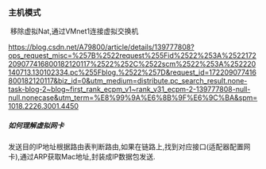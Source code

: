 ### 主机模式

​			移除虚拟Nat,通过VMnet1连接虚拟交换机

https://blog.csdn.net/A79800/article/details/139777808?ops_request_misc=%257B%2522request%255Fid%2522%253A%2522172209077416800182120117%2522%252C%2522scm%2522%253A%252220140713.130102334.pc%255Fblog.%2522%257D&request_id=172209077416800182120117&biz_id=0&utm_medium=distribute.pc_search_result.none-task-blog-2~blog~first_rank_ecpm_v1~rank_v31_ecpm-2-139777808-null-null.nonecase&utm_term=%E8%99%9A%E6%8B%9F%E6%9C%BA&spm=1018.2226.3001.4450

##### 如何理解虚拟网卡

​		发送目的IP地址根据路由表判断路由,如果在链路上,找到对应接口(适配器配置网卡),通过ARP获取Mac地址,封装成IP数据包发送.